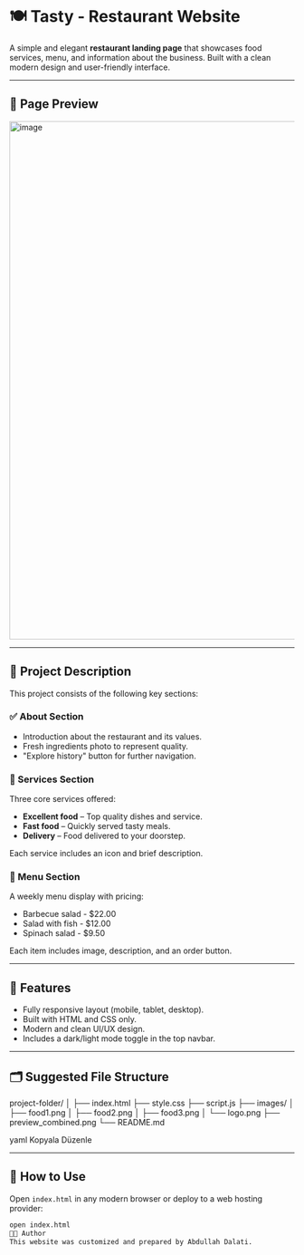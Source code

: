 # 🍽️ Tasty - Restaurant Website

A simple and elegant **restaurant landing page** that showcases food services, menu, and information about the business. Built with a clean modern design and user-friendly interface.

---

## 📸 Page Preview

<img width="1871" height="915" alt="image" src="https://github.com/user-attachments/assets/025bfcb4-d127-4f7a-8aa0-009d00ecda07" />

---

## 🧾 Project Description

This project consists of the following key sections:

### ✅ About Section
- Introduction about the restaurant and its values.
- Fresh ingredients photo to represent quality.
- "Explore history" button for further navigation.

### 🍕 Services Section
Three core services offered:
- **Excellent food** – Top quality dishes and service.
- **Fast food** – Quickly served tasty meals.
- **Delivery** – Food delivered to your doorstep.

Each service includes an icon and brief description.

### 🥗 Menu Section
A weekly menu display with pricing:
- Barbecue salad - $22.00  
- Salad with fish - $12.00  
- Spinach salad - $9.50  

Each item includes image, description, and an order button.

---

## 📱 Features

- Fully responsive layout (mobile, tablet, desktop).
- Built with HTML and CSS only.
- Modern and clean UI/UX design.
- Includes a dark/light mode toggle in the top navbar.

---

## 🗂️ Suggested File Structure

project-folder/
│
├── index.html
├── style.css
├── script.js
├── images/
│ ├── food1.png
│ ├── food2.png
│ ├── food3.png
│ └── logo.png
├── preview_combined.png
└── README.md

yaml
Kopyala
Düzenle

---

## 🚀 How to Use

Open `index.html` in any modern browser or deploy to a web hosting provider:

```bash
open index.html
👨‍🍳 Author
This website was customized and prepared by Abdullah Dalati.
